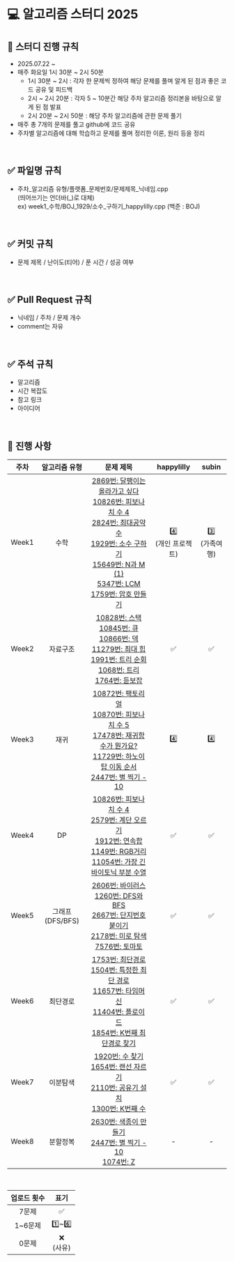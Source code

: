 # 💻 알고리즘 스터디 2025

## 📅 스터디 진행 규칙
- 2025.07.22 ~
- 매주 화요일 1시 30분 ~ 2시 50분
  - 1시 30분 ~ 2시 : 각자 한 문제씩 정하여 해당 문제를 풀며 알게 된 점과 좋은 코드 공유 및 피드백
  - 2시 ~ 2시 20분 : 각자 5 ~ 10분간 해당 주차 알고리즘 정리본을 바탕으로 알게 된 점 발표
  - 2시 20분 ~ 2시 50분 : 해당 주차 알고리즘에 관한 문제 풀기
- 매주 총 7개의 문제를 풀고 github에 코드 공유
- 주차별 알고리즘에 대해 학습하고 문제를 풀며 정리한 이론, 원리 등을 정리
<br/>

## ✅ 파일명 규칙
  - 주차_알고리즘 유형/플랫폼_문제번호/문제제목_닉네임.cpp<br/>
  (띄어쓰기는 언더바(_)로 대체)<br/>
  ex) week1_수학/BOJ_1929/소수_구하기_happylilly.cpp (백준 : BOJ)
<br/>

## ✅ 커밋 규칙
- 문제 제목 / 난이도(티어) / 푼 시간 / 성공 여부
<br/>

## ✅ Pull Request 규칙
- 닉네임 / 주차 / 문제 개수<br/>
- comment는 자유
<br/>

## ✅ 주석 규칙
- 알고리즘<br/>
- 시간 복잡도<br/>
- 참고 링크<br/>
- 아이디어
<br/>

## 📍 진행 사항
| 주차 | 알고리즘 유형 | 문제 제목 | happylilly | subin |
| :-: | :-: | :-: | :-: | :-: |
| Week1 | 수학 | [2869번: 달팽이는 올라가고 싶다](https://www.acmicpc.net/problem/2869)<br/>[10826번: 피보나치 수 4](https://www.acmicpc.net/problem/10826)<br/>[2824번: 최대공약수](https://www.acmicpc.net/problem/2824)<br/>[1929번: 소수 구하기](https://www.acmicpc.net/problem/1929)<br/>[15649번: N과 M (1)](https://www.acmicpc.net/problem/15649)<br/>[5347번: LCM](https://www.acmicpc.net/problem/5347)<br/>[1759번: 암호 만들기](https://www.acmicpc.net/problem/1759) | 4️⃣<br/> (개인 프로젝트) | 3️⃣<br/> (가족여행) |
| Week2 | 자료구조 | [10828번: 스택](https://www.acmicpc.net/problem/10828)<br/>[10845번: 큐](https://www.acmicpc.net/problem/10845)<br/>[10866번: 덱](https://www.acmicpc.net/problem/10866)<br/>[11279번: 최대 힙](https://www.acmicpc.net/problem/11279)<br/>[1991번: 트리 순회](https://www.acmicpc.net/problem/1991)<br/>[1068번: 트리](https://www.acmicpc.net/problem/1068)<br/>[1764번: 듣보잡](https://www.acmicpc.net/problem/1764) | ✅ | ✅ |
| Week3 | 재귀 | [10872번: 팩토리얼](https://www.acmicpc.net/problem/10872)<br/>[10870번: 피보나치 수 5](https://www.acmicpc.net/problem/10870)<br/>[17478번: 재귀함수가 뭔가요?](https://www.acmicpc.net/problem/17478)<br/>[11729번: 하노이 탑 이동 순서](https://www.acmicpc.net/problem/11729)<br/>[2447번: 별 찍기 - 10](https://www.acmicpc.net/problem/2447) | 4️⃣ | 4️⃣ |
| Week4 | DP | [10826번: 피보나치 수 4](https://www.acmicpc.net/problem/10826)<br/>[2579번: 계단 오르기](https://www.acmicpc.net/problem/2579)<br/>[1912번: 연속합](https://www.acmicpc.net/problem/1912)<br/>[1149번: RGB거리](https://www.acmicpc.net/problem/1149)<br/>[11054번: 가장 긴 바이토닉 부분 수열](https://www.acmicpc.net/problem/11054) | ✅ | ✅ |
| Week5 | 그래프(DFS/BFS) | [2606번: 바이러스](https://www.acmicpc.net/problem/2606)<br/>[1260번: DFS와 BFS](https://www.acmicpc.net/problem/1260)<br/>[2667번: 단지번호붙이기](https://www.acmicpc.net/problem/2667)<br/>[2178번: 미로 탐색](https://www.acmicpc.net/problem/2178)<br/>[7576번: 토마토](https://www.acmicpc.net/problem/7576) | ✅ | ✅ |
| Week6 | 최단경로 | [1753번: 최단경로](https://www.acmicpc.net/problem/1753)<br/>[1504번: 특정한 최단 경로](https://www.acmicpc.net/problem/1504)<br/>[11657번: 타임머신](https://www.acmicpc.net/problem/11657)<br/>[11404번: 플로이드](https://www.acmicpc.net/problem/11404)<br/>[1854번: K번째 최단경로 찾기](https://www.acmicpc.net/problem/1854) | ✅ | ✅ |
| Week7 | 이분탐색 | [1920번: 수 찾기](https://www.acmicpc.net/problem/1920)<br/>[1654번: 랜선 자르기](https://www.acmicpc.net/problem/1654)<br/>[2110번: 공유기 설치](https://www.acmicpc.net/problem/2110)<br/>[1300번: K번째 수](https://www.acmicpc.net/problem/1300) | ✅ | ✅ |
| Week8 | 분할정복 | [2630번: 색종이 만들기](https://www.acmicpc.net/problem/1920)<br/>[2447번: 별 찍기 - 10](https://www.acmicpc.net/problem/2447)<br/>[1074번: Z](https://www.acmicpc.net/problem/1074) | - | - |
<br/>

| 업로드 횟수 |	표기 |
| :-: | :-: |
| 7문제 | ✅ |
| 1~6문제	| 1️⃣~6️⃣ |
| 0문제	| ❌<br/>(사유) |
<br/>
<br/>
<br/>
